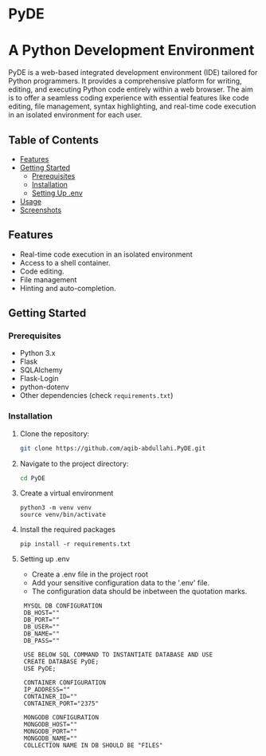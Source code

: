 # PyDE

# A Python Development Environment

PyDE is a web-based integrated development environment (IDE) tailored for Python programmers. It provides a comprehensive platform for writing, editing, and executing Python code entirely within a web browser. The aim is to offer a seamless coding experience with essential features like code editing, file management, syntax highlighting, and real-time code execution in an isolated environment for each user.

## Table of Contents

- [Features](#features)
- [Getting Started](#getting-started)
  - [Prerequisites](#prerequisites)
  - [Installation](#installation)
  - [Setting Up .env](#setting-up-env)
- [Usage](#usage)
- [Screenshots](#screenshots)

## Features

- Real-time code execution in an isolated environment
- Access to a shell container.
- Code editing.
- File management
- Hinting and auto-completion.

## Getting Started

### Prerequisites

- Python 3.x
- Flask
- SQLAlchemy
- Flask-Login
- python-dotenv
- Other dependencies (check `requirements.txt`)

### Installation

1. Clone the repository:

   ```bash
   git clone https://github.com/aqib-abdullahi.PyDE.git
   
2. Navigate to the project directory:

   ```bash
   cd PyDE
   
3. Create a virtual environment 
   ```
   python3 -m venv venv
   source venv/bin/activate
   
4. Install the required packages
   ```
   pip install -r requirements.txt
   
5. Setting up .env
   
   - Create a .env file in the project root 
   - Add your sensitive configuration data to the '.env' file.
   - The configuration data should be inbetween the quotation marks.
   ```
    MYSQL DB CONFIGURATION
    DB_HOST=""
    DB_PORT=""
    DB_USER=""
    DB_NAME=""
    DB_PASS=""

    USE BELOW SQL COMMAND TO INSTANTIATE DATABASE AND USE  
    CREATE DATABASE PyDE;
    USE PyDE;

    CONTAINER CONFIGURATION
    IP_ADDRESS=""
    CONTAINER_ID=""
    CONTAINER_PORT="2375"

    MONGODB CONFIGURATION
    MONGODB_HOST=""
    MONGODB_PORT=""
    MONGODB_NAME=""
    COLLECTION NAME IN DB SHOULD BE "FILES"